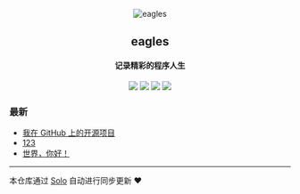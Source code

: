 <p align="center"><img alt="eagles" src="https://static.b3log.org/images/brand/solo-32.png"></p><h2 align="center">
eagles
</h2>

<h4 align="center">记录精彩的程序人生</h4>
<p align="center"><a title="eagles" target="_blank" href="https://github.com/eaglesinchina/solo-blog"><img src="https://img.shields.io/github/last-commit/eaglesinchina/solo-blog.svg?style=flat-square&color=FF9900"></a>
<a title="GitHub repo size in bytes" target="_blank" href="https://github.com/eaglesinchina/solo-blog"><img src="https://img.shields.io/github/repo-size/eaglesinchina/solo-blog.svg?style=flat-square"></a>
<a title="Solo Version" target="_blank" href="https://github.com/b3log/solo/releases"><img src="https://img.shields.io/badge/solo-3.6.7-f1e05a.svg?style=flat-square&color=blueviolet"></a>
<a title="Hits" target="_blank" href="https://github.com/b3log/hits"><img src="https://hits.b3log.org/eaglesinchina/solo-blog.svg"></a></p>

### 最新

* [我在 GitHub 上的开源项目](https://www.threebeer.cn/my-github-repos)
* [123](https://www.threebeer.cn/articles/2019/11/23/1574484197407.html)
* [世界，你好！](https://www.threebeer.cn/hello-solo)



---

本仓库通过 [Solo](https://github.com/b3log/solo) 自动进行同步更新 ❤️ 